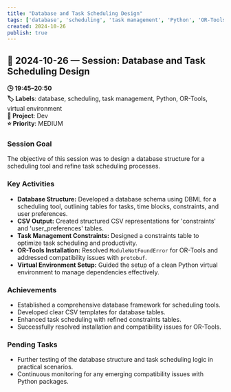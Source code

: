 ```yaml
---
title: "Database and Task Scheduling Design"
tags: ['database', 'scheduling', 'task management', 'Python', 'OR-Tools', 'virtual environment']
created: 2024-10-26
publish: true
---
```


## 📅 2024-10-26 — Session: Database and Task Scheduling Design

**🕒 19:45–20:50**  
**🏷️ Labels**: database, scheduling, task management, Python, OR-Tools, virtual environment  
**📂 Project**: Dev  
**⭐ Priority**: MEDIUM  


### Session Goal
The objective of this session was to design a database structure for a scheduling tool and refine task scheduling processes.

### Key Activities
- **Database Structure:** Developed a database schema using DBML for a scheduling tool, outlining tables for tasks, time blocks, constraints, and user preferences.
- **CSV Output:** Created structured CSV representations for 'constraints' and 'user_preferences' tables.
- **Task Management Constraints:** Designed a constraints table to optimize task scheduling and productivity.
- **OR-Tools Installation:** Resolved `ModuleNotFoundError` for OR-Tools and addressed compatibility issues with `protobuf`.
- **Virtual Environment Setup:** Guided the setup of a clean Python virtual environment to manage dependencies effectively.

### Achievements
- Established a comprehensive database framework for scheduling tools.
- Developed clear CSV templates for database tables.
- Enhanced task scheduling with refined constraints tables.
- Successfully resolved installation and compatibility issues for OR-Tools.

### Pending Tasks
- Further testing of the database structure and task scheduling logic in practical scenarios.
- Continuous monitoring for any emerging compatibility issues with Python packages.
